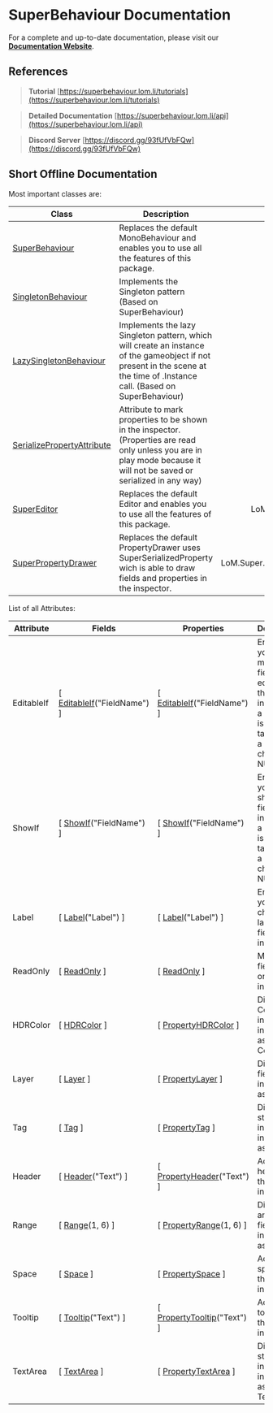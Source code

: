 # SuperBehaviour Documentation

For a complete and up-to-date documentation, please visit our [**Documentation Website**](https://superbehaviour.lom.li/).

## References
> **Tutorial** [https://superbehaviour.lom.li/tutorials](https://superbehaviour.lom.li/tutorials)

> **Detailed Documentation** [https://superbehaviour.lom.li/api](https://superbehaviour.lom.li/api)

> **Discord Server** [https://discord.gg/93fUfVbFQw](https://discord.gg/93fUfVbFQw)

## Short Offline Documentation
Most important classes are:

| Class | Description | Namespace |
| --- | --- | ---: |
| [SuperBehaviour](https://superbehaviour.lom.li/LoM.Super.SuperBehaviour.html) | Replaces the default MonoBehaviour and enables you to use all the features of this package. | LoM.Super |
| [SingletonBehaviour<T>](https://superbehaviour.lom.li/LoM.Super.SingletonBehaviour-1.html) | Implements the Singleton pattern (Based on SuperBehaviour) | LoM.Super |
| [LazySingletonBehaviour<T>](https://superbehaviour.lom.li/LoM.Super.LazySingletonBehaviour-1.html) | Implements the lazy Singleton pattern, which will create an instance of the gameobject if not present in the scene at the time of .Instance call. (Based on SuperBehaviour) | LoM.Super |
| [SerializePropertyAttribute](https://superbehaviour.lom.li/LoM.Super.SerializePropertyAttribute.html) | Attribute to mark properties to be shown in the inspector. (Properties are read only unless you are in play mode because it will not be saved or serialized in any way) | LoM.Super |
| [SuperEditor<T>](https://superbehaviour.lom.li/LoM.Super.Editor.SuperEditor-1.html) | Replaces the default Editor and enables you to use all the features of this package. | LoM.Super.Editor |
| [SuperPropertyDrawer](https://superbehaviour.lom.li/LoM.Super.Editor.Drawer.SuperPropertyDrawer.html) | Replaces the default PropertyDrawer uses SuperSerializedProperty wich is able to draw fields and properties in the inspector. | LoM.Super.Editor.Drawer |

List of all Attributes:

| Attribute | Fields | Properties | Description |
| --- | --- | --- | --- |
| EditableIf | [ [EditableIf](https://superbehaviour.lom.li/LoM.Super.EditableIfAttribute.html)("FieldName") ] | [ [EditableIf](https://superbehaviour.lom.li/LoM.Super.EditableIfAttribute.html)("FieldName") ] | Enables you to make a field editable in the inspector if a condition is met. (If target is not a Boolean it checkts for NULL) |
| ShowIf | [ [ShowIf](https://superbehaviour.lom.li/LoM.Super.ShowIfAttribute.html)("FieldName") ] | [ [ShowIf](https://superbehaviour.lom.li/LoM.Super.ShowIfAttribute.html)("FieldName")  ] | Enables you to show a field in the inspector if a condition is met. (If target is not a Boolean it checkts for NULL) |
| Label | [ [Label](https://superbehaviour.lom.li/LoM.Super.LabelAttribute.html)("Label") ] | [ [Label](https://superbehaviour.lom.li/LoM.Super.LabelAttribute.html)("Label") ] | Enables you to change the label of a field in the inspector. |
| ReadOnly | [ [ReadOnly](https://superbehaviour.lom.li/LoM.Super.ReadOnlyAttribute.html) ] | [ [ReadOnly](https://superbehaviour.lom.li/LoM.Super.ReadOnlyAttribute.html) ] | Makes a field read only in the inspector. |
| HDRColor | [ [HDRColor](https://superbehaviour.lom.li/LoM.Super.HDRColorAttribute.html) ] | [ [PropertyHDRColor](https://superbehaviour.lom.li/LoM.Super.PropertyHDRColorAttribute.html) ] | Display Color fields in the inspector as HDR Color. |
| Layer | [ [Layer](https://superbehaviour.lom.li/LoM.Super.LayerAttribute.html) ] | [ [PropertyLayer](https://superbehaviour.lom.li/LoM.Super.PropertyLayerAttribute.html) ] | Display int fields in the inspector as Layer. |
| Tag | [ [Tag](https://superbehaviour.lom.li/LoM.Super.TagAttribute.html) ] | [ [PropertyTag](https://superbehaviour.lom.li/LoM.Super.PropertyTagAttribute.html) ] | Display string fields in the inspector as Tag. |
| Header | [ [Header](https://docs.unity3d.com/ScriptReference/HeaderAttribute.html)("Text") ] | [ [PropertyHeader](https://superbehaviour.lom.li/LoM.Super.PropertyHeaderAttribute.html)("Text") ] | Adds a header to the inspector. |
| Range | [ [Range](https://docs.unity3d.com/ScriptReference/RangeAttribute.html)(1, 6) ] | [ [PropertyRange](https://superbehaviour.lom.li/LoM.Super.PropertyRangeAttribute.html)(1, 6) ] | Display int and float fields in the inspector as a slider. |
| Space | [ [Space](https://docs.unity3d.com/ScriptReference/SpaceAttribute.html) ] | [ [PropertySpace](https://superbehaviour.lom.li/LoM.Super.PropertySpaceAttribute.html) ] | Adds a space to the inspector. |
| Tooltip | [ [Tooltip](https://docs.unity3d.com/ScriptReference/TooltipAttribute.html)("Text") ] | [ [PropertyTooltip](https://superbehaviour.lom.li/LoM.Super.PropertyTooltipAttribute.html)("Text") ] | Adds a tooltip to the inspector. |
| TextArea | [ [TextArea](https://docs.unity3d.com/ScriptReference/TextAreaAttribute.html) ] | [ [PropertyTextArea](https://superbehaviour.lom.li/LoM.Super.PropertyTextAreaAttribute.html) ] | Display string fields in the inspector as TextArea. |